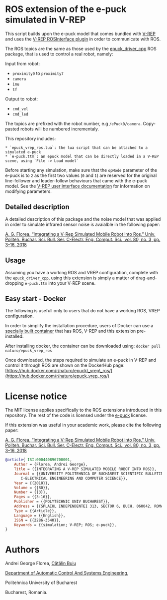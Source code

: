 # ROS extension of the e-puck simulated in V-REP

This script builds upon the e-puck model that comes bundled with [V-REP](http://www.v-rep.eu/) and uses the [V-REP ROSInterface plugin](http://www.coppeliarobotics.com/helpFiles/en/rosInterf.htm) in order to communicate with ROS.

The ROS topics are the same as those used by the [epuck\_driver\_cpp](https://github.com/gctronic/epuck_driver_cpp) ROS package, that is used to control a real robot, namely:

Input from robot:

* `proximity0` to `proximity7`
* `camera`
* `imu`
* `tf`

Output to robot:

* `cmd_vel`
* `cmd_led`

The topics are prefixed with the robot number, e.g `/ePuck0/camera`.
Copy-pasted robots will be numbered incrementaly.

This repository includes:

    * `epuck_vrep_ros.lua`: the lua script that can be attached to a simulated e-puck
    * `e-puck.ttm`: an epuck model that can be directly loaded in a V-REP scene, using `File -> Load model`

Before starting any simulation, make sure that the `opMode` parameter of the e-puck is to `2` as the first two values (`0` and `1`) are reserved for the original line-follower and leader-follow behaviours that came with the e-puck model. See the [V-REP user interface documentation](http://www.coppeliarobotics.com/helpFiles/en/userInterface.htm) for information on modifying parameters.

## Detailed description

A detailed description of this package and the noise model that was applied in order to simulate infrared sensor noise is avaialble in the following paper:

[A. G. Florea, “Integrating a V-Rep Simulated Mobile Robot into Ros,” Univ. Politeh. Buchar. Sci. Bull. Ser. C-Electr. Eng. Comput. Sci., vol. 80, no. 3, pp. 3–16, 2018](https://www.scientificbulletin.upb.ro/rev_docs_arhiva/rez72b_106350.pdf)


## Usage

Assuming you have a working ROS and VREP configuration, complete with the `epuck_driver_cpp`, using this extension is simply a matter of drag-and-dropping `e-puck.ttm` into your V-REP scene.

## Easy start - Docker

The following is usefull only to users that do not have a working ROS, VREP configuration.

In order to simplify the installation procedure, users of Docker can use a [specially built container](https://hub.docker.com/r/naturo/epuck_vrep_ros/) that has ROS, V-REP and this extension pre-installed.

After installing docker, the container can be downloaded using:
`docker pull naturo/epuck_vrep_ros`

Once downloaded, the steps required to simulate an e-puck in V-REP and control it through ROS are shown on the DockerHub page:
[https://hub.docker.com/r/naturo/epuck\_vrep\_ros/](https://hub.docker.com/r/naturo/epuck_vrep_ros/)

# License notice

The MIT license applies specifically to the ROS extensions introduced in this repository.
The rest of the code is licensed under the [e-puck](http://www.e-puck.org/) license.

If this extension was useful in your academic work, please cite the following paper:

[A. G. Florea, “Integrating a V-Rep Simulated Mobile Robot into Ros,” Univ. Politeh. Buchar. Sci. Bull. Ser. C-Electr. Eng. Comput. Sci., vol. 80, no. 3, pp. 3–16, 2018](https://www.scientificbulletin.upb.ro/rev_docs_arhiva/rez72b_106350.pdf)

```bibtex
@article{ ISI:000440896700001,
    Author = {Florea, Andrei George},
    Title = {{INTEGRATING A V-REP SIMULATED MOBILE ROBOT INTO ROS}},
    Journal = {{UNIVERSITY POLITEHNICA OF BUCHAREST SCIENTIFIC BULLETIN SERIES
       C-ELECTRICAL ENGINEERING AND COMPUTER SCIENCE}},
    Year = {{2018}},
    Volume = {{80}},
    Number = {{3}},
    Pages = {{3-16}},
    Publisher = {{POLYTECHNIC UNIV BUCHAREST}},
    Address = {{SPLAIUL INDEPENDENTEI 313, SECTOR 6, BUCH, 060042, ROMANIA}},
    Type = {{Article}},
    Language = {{English}},
    ISSN = {{2286-3540}},
    Keywords = {{simulation; V-REP; ROS; e-puck}},
}
```

# Authors
Andrei George Florea, [Cătălin Buiu](http://catalin.buiu.net)

[Department of Automatic Control And Systems Engineering](http://acse.pub.ro),

Politehnica University of Bucharest

Bucharest, Romania.
